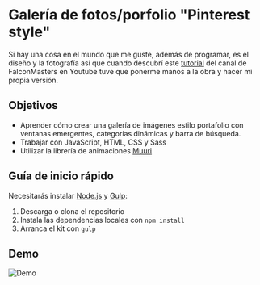 # Galería de fotos/porfolio "Pinterest style"

Si hay una cosa en el mundo que me guste, además de programar, es el diseño y la fotografía así que cuando descubrí este [tutorial](https://www.youtube.com/watch?v=42T31laI9Qs) del canal de FalconMasters en Youtube tuve que ponerme manos a la obra y hacer mi propia versión. 

## Objetivos

- Aprender cómo crear una galería de imágenes estilo portafolio con ventanas emergentes, categorías dinámicas y barra de búsqueda.
- Trabajar con JavaScript, HTML, CSS y Sass
- Utilizar la librería de animaciones [Muuri](https://haltu.github.io/muuri/)

## Guía de inicio rápido

Necesitarás instalar [Node.js](https://nodejs.org/) y [Gulp](https://gulpjs.com):

1. Descarga o clona el repositorio
2. Instala las dependencias locales con `npm install`
3. Arranca el kit con `gulp`

## Demo

![Demo](https://github.com/sandrusmb/visual-porfolio-js/blob/master/_src/assets/images/porfolio-visual.gif)

